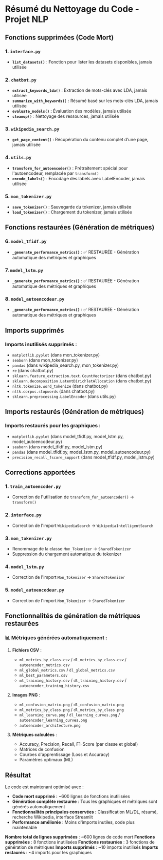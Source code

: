 # Résumé du Nettoyage du Code - Projet NLP

## Fonctions supprimées (Code Mort)

### 1. `interface.py`
- **`list_datasets()`** : Fonction pour lister les datasets disponibles, jamais utilisée

### 2. `chatbot.py`
- **`extract_keywords_lda()`** : Extraction de mots-clés avec LDA, jamais utilisée
- **`summarize_with_keywords()`** : Résumé basé sur les mots-clés LDA, jamais utilisée
- **`evaluate_models()`** : Évaluation des modèles, jamais utilisée
- **`cleanup()`** : Nettoyage des ressources, jamais utilisée

### 3. `wikipedia_search.py`
- **`get_page_content()`** : Récupération du contenu complet d'une page, jamais utilisée

### 4. `utils.py`
- **`transform_for_autoencoder()`** : Prétraitement spécial pour l'autoencodeur, remplacée par `transform()`
- **`encode_labels()`** : Encodage des labels avec LabelEncoder, jamais utilisée

### 5. `mon_tokenizer.py`
- **`save_tokenizer()`** : Sauvegarde du tokenizer, jamais utilisée
- **`load_tokenizer()`** : Chargement du tokenizer, jamais utilisée

## Fonctions restaurées (Génération de métriques)

### 6. `model_tfidf.py`
- **`_generate_performance_metrics()`** : ✅ RESTAURÉE - Génération automatique des métriques et graphiques

### 7. `model_lstm.py`
- **`_generate_performance_metrics()`** : ✅ RESTAURÉE - Génération automatique des métriques et graphiques

### 8. `model_autoencodeur.py`
- **`_generate_performance_metrics()`** : ✅ RESTAURÉE - Génération automatique des métriques et graphiques

## Imports supprimés

### Imports inutilisés supprimés :
- `matplotlib.pyplot` (dans mon_tokenizer.py)
- `seaborn` (dans mon_tokenizer.py)
- `pandas` (dans wikipedia_search.py, mon_tokenizer.py)
- `re` (dans chatbot.py)
- `sklearn.feature_extraction.text.CountVectorizer` (dans chatbot.py)
- `sklearn.decomposition.LatentDirichletAllocation` (dans chatbot.py)
- `nltk.tokenize.word_tokenize` (dans chatbot.py)
- `nltk.corpus.stopwords` (dans chatbot.py)
- `sklearn.preprocessing.LabelEncoder` (dans utils.py)

## Imports restaurés (Génération de métriques)

### Imports restaurés pour les graphiques :
- `matplotlib.pyplot` (dans model_tfidf.py, model_lstm.py, model_autoencodeur.py)
- `seaborn` (dans model_tfidf.py, model_lstm.py)
- `pandas` (dans model_tfidf.py, model_lstm.py, model_autoencodeur.py)
- `precision_recall_fscore_support` (dans model_tfidf.py, model_lstm.py)

## Corrections apportées

### 1. `train_autoencoder.py`
- Correction de l'utilisation de `transform_for_autoencoder()` → `transform()`

### 2. `interface.py`
- Correction de l'import `WikipediaSearch` → `WikipediaIntelligentSearch`

### 3. `mon_tokenizer.py`
- Renommage de la classe `Mon_Tokenizer` → `SharedTokenizer`
- Suppression du chargement automatique du tokenizer

### 4. `model_lstm.py`
- Correction de l'import `Mon_Tokenizer` → `SharedTokenizer`

### 5. `model_autoencodeur.py`
- Correction de l'import `Mon_Tokenizer` → `SharedTokenizer`

## Fonctionnalités de génération de métriques restaurées

### 📊 Métriques générées automatiquement :
1. **Fichiers CSV** :
   - `ml_metrics_by_class.csv` / `dl_metrics_by_class.csv` / `autoencoder_metrics.csv`
   - `ml_global_metrics.csv` / `dl_global_metrics.csv`
   - `ml_best_parameters.csv`
   - `ml_training_history.csv` / `dl_training_history.csv` / `autoencoder_training_history.csv`

2. **Images PNG** :
   - `ml_confusion_matrix.png` / `dl_confusion_matrix.png`
   - `ml_metrics_by_class.png` / `dl_metrics_by_class.png`
   - `ml_learning_curve.png` / `dl_learning_curves.png` / `autoencoder_learning_curves.png`
   - `autoencoder_architecture.png`

3. **Métriques calculées** :
   - Accuracy, Precision, Recall, F1-Score (par classe et global)
   - Matrices de confusion
   - Courbes d'apprentissage (Loss et Accuracy)
   - Paramètres optimaux (ML)

## Résultat

Le code est maintenant optimisé avec :
- **Code mort supprimé** : ~600 lignes de fonctions inutilisées
- **Génération complète restaurée** : Tous les graphiques et métriques sont générés automatiquement
- **Fonctionnalités principales conservées** : Classification ML/DL, résumé, recherche Wikipedia, interface Streamlit
- **Performance améliorée** : Moins d'imports inutiles, code plus maintenable

**Nombre total de lignes supprimées** : ~600 lignes de code mort
**Fonctions supprimées** : 8 fonctions inutilisées
**Fonctions restaurées** : 3 fonctions de génération de métriques
**Imports supprimés** : ~10 imports inutilisés
**Imports restaurés** : ~4 imports pour les graphiques 